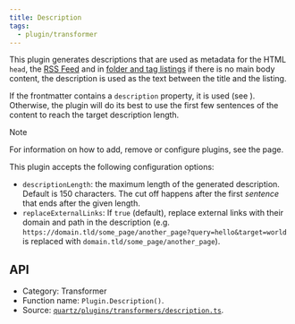 ```yaml
---
title: Description
tags:
  - plugin/transformer
---
```


This plugin generates descriptions that are used as metadata for the HTML `head`, the [RSS Feed](../features/RSS%20Feed.md) and in [folder and tag listings](../features/folder%20and%20tag%20listings.md) if there is no main body content, the description is used as the text between the title and the listing.

If the frontmatter contains a `description` property, it is used (see [](../authoring%20content.md#Syntax)). Otherwise, the plugin will do its best to use the first few sentences of the content to reach the target description length.

> [!note]
> For information on how to add, remove or configure plugins, see the [](../configuration.md#Plugins|Configuration) page.

This plugin accepts the following configuration options:

- `descriptionLength`: the maximum length of the generated description. Default is 150 characters. The cut off happens after the first _sentence_ that ends after the given length.
- `replaceExternalLinks`: If `true` (default), replace external links with their domain and path in the description (e.g. `https://domain.tld/some_page/another_page?query=hello&target=world` is replaced with `domain.tld/some_page/another_page`).

## API

- Category: Transformer
- Function name: `Plugin.Description()`.
- Source: [`quartz/plugins/transformers/description.ts`](https://github.com/jackyzha0/quartz/blob/v4/quartz/plugins/transformers/description.ts).
